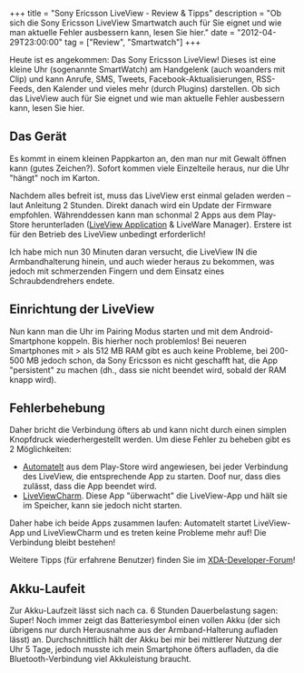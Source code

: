+++
title       = "Sony Ericsson LiveView - Review & Tipps"
description = "Ob sich die Sony Ericsson LiveView Smartwatch auch für Sie eignet und wie man aktuelle Fehler ausbessern kann, lesen Sie hier."
date        = "2012-04-29T23:00:00"
tag         = ["Review", "Smartwatch"]
+++

Heute ist es angekommen: Das Sony Ericsson LiveView! Dieses ist eine kleine Uhr (sogenannte SmartWatch) am Handgelenk (auch woanders mit Clip) und kann Anrufe, SMS, Tweets, Facebook-Aktualisierungen, RSS-Feeds, den Kalender und vieles mehr (durch Plugins) darstellen. Ob sich das LiveView auch für Sie eignet und wie man aktuelle Fehler ausbessern kann, lesen Sie hier.

<!--more-->

## Das Gerät
Es kommt in einem kleinen Pappkarton an, den man nur mit Gewalt öffnen kann (gutes Zeichen?). Sofort kommen viele Einzelteile heraus, nur die Uhr "hängt" noch im Karton.

Nachdem alles befreit ist, muss das LiveView erst einmal geladen werden – laut Anleitung 2 Stunden. Direkt danach wird ein Update der Firmware empfohlen. Währenddessen kann man schonmal 2 Apps aus dem Play-Store herunterladen ([LiveView Application](https://play.google.com/store/apps/details?id=com.sonyericsson.extras.liveview) & LiveWare Manager). Erstere ist für den Betrieb des LiveView unbedingt erforderlich!

Ich habe mich nun 30 Minuten daran versucht, die LiveView IN die Armbandhalterung hinein, und auch wieder heraus zu bekommen, was jedoch mit schmerzenden Fingern und dem Einsatz eines Schraubdendrehers endete.

## Einrichtung der LiveView
Nun kann man die Uhr im Pairing Modus starten und mit dem Android-Smartphone koppeln. Bis hierher noch problemlos! Bei neueren Smartphones mit > als 512 MB RAM gibt es auch keine Probleme, bei 200-500 MB jedoch schon, da Sony Ericsson es nicht geschafft hat, die App "persistent" zu machen (dh., dass sie nicht beendet wird, sobald der RAM knapp wird).

## Fehlerbehebung
Daher bricht die Verbindung öfters ab und kann nicht durch einen simplen Knopfdruck wiederhergestellt werden. Um diese Fehler zu beheben gibt es 2 Möglichkeiten:

* [AutomateIt](https://play.google.com/store/apps/details?id=AutomateIt.mainPackage) aus dem Play-Store wird angewiesen, bei jeder Verbindung des LiveView, die entsprechende App zu starten. Doof nur, dass dies zulässt, dass die App beendet wird.
* [LiveViewCharm](https://play.google.com/store/apps/details?id=ishii.app.liveviewcharm). Diese App "überwacht" die LiveView-App und hält sie im Speicher, kann sie jedoch nicht starten.

Daher habe ich beide Apps zusammen laufen: AutomateIt startet LiveView-App und LiveViewCharm und es treten keine Probleme mehr auf! Die Verbindung bleibt bestehen!

Weitere Tipps (für erfahrene Benutzer) finden Sie im [XDA-Developer-Forum](http://forum.xda-developers.com/showthread.php?t=830734)!

## Akku-Laufeit
Zur Akku-Laufzeit lässt sich nach ca. 6 Stunden Dauerbelastung sagen: Super! Noch immer zeigt das Batteriesymbol einen vollen Akku (der sich übrigens nur durch Herausnahme aus der Armband-Halterung aufladen lässt) an. Durchschnittlich hält der Akku bei mir bei mittlerer Nutzung der Uhr 5 Tage, jedoch musste ich mein Smartphone öfters aufladen, da die Bluetooth-Verbindung viel Akkuleistung braucht.